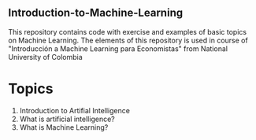 ## Introduction-to-Machine-Learning
This repository contains code with exercise and examples of basic topics on Machine Learning. The elements of this repository is used in course of "Introducción a Machine Learning para Economistas" from National University of Colombia

# Topics
1. Introduction to Artifial Intelligence
  1. What is artificial intelligence?
  2. What is Machine Learning?
  
